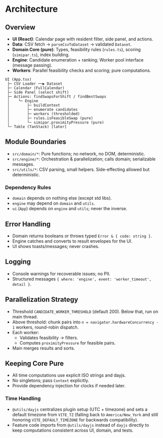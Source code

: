 # Architecture

## Overview

- **UI (React)**: Calendar page with resident filter, side panel, and actions.
- **Data**: CSV fetch → `parseCsvToDataset` → validated `Dataset`.
- **Domain Core (pure)**: Types, feasibility rules (`rules.ts`), scoring (`simipar.ts`), index building.
- **Engine**: Candidate enumeration + ranking; Worker pool interface (message passing).
- **Workers**: Parallel feasibility checks and scoring; pure computations.

```
UI (App.tsx)
 ├─ CSV Loader ──▶ Dataset
 ├─ Calendar (FullCalendar)
 ├─ Side Panel (select shift)
 ├─ Actions: findSwapsForShift / findBestSwaps
 │    └─ Engine
 │        ├─ buildContext
 │        ├─ enumerate candidates
 │        ├─ workers (thresholded)
 │        ├─ rules.isFeasibleSwap (pure)
 │        └─ simipar.proximityPressure (pure)
 └─ Table (TanStack) [later]
```

## Module Boundaries

- `src/domain/*`: Pure functions; no network, no DOM, deterministic.
- `src/engine/*`: Orchestration & parallelization; calls domain; serializable messages.
- `src/utils/*`: CSV parsing, small helpers. Side-effecting allowed but deterministic.

### Dependency Rules

- `domain` depends on nothing else (except std libs).
- `engine` may depend on `domain` and `utils`.
- `ui` (`App`) depends on `engine` and `utils`; never the inverse.

## Error Handling

- Domain returns booleans or throws typed `Error & { code: string }`.
- Engine catches and converts to result envelopes for the UI.
- UI shows toasts/messages; never crashes.

## Logging

- Console warnings for recoverable issues; no PII.
- Structured messages `{ where: 'engine', event: 'worker_timeout', detail }`.

## Parallelization Strategy

- Threshold `CANDIDATE_WORKER_THRESHOLD` (default 200). Below that, run on main thread.
- Above threshold: chunk pairs into `n = navigator.hardwareConcurrency - 1` workers, round-robin dispatch.
- Each worker:
  - Validates feasibility → filters.
  - Computes `proximityPressure` for feasible pairs.
- Main merges results and sorts.

## Keeping Core Pure

- All time computations use explicit ISO strings and dayjs.
- No singletons; pass `Context` explicitly.
- Provide dependency injection for clocks if needed later.

### Time Handling

- `@utils/dayjs` centralizes plugin setup (UTC + timezone) and sets a default timezone from
  `VITE_TZ` (falling back to `America/New_York` and still honoring
  `VITE_DEFAULT_TIMEZONE` for backwards compatibility).
- Feature code imports from `@utils/dayjs` instead of `dayjs` directly to keep computations
  consistent across UI, domain, and tests.
